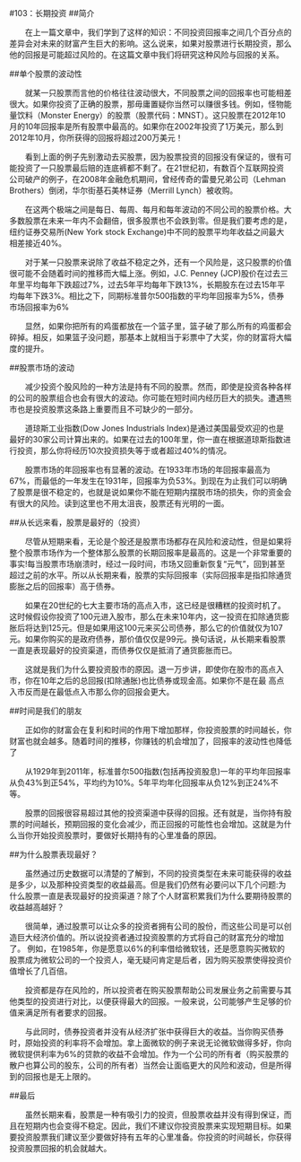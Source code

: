 #103：长期投资
##简介

　　在上一篇文章中，我们学到了这样的知识：不同投资回报率之间几个百分点的差异会对未来的财富产生巨大的影响。这么说来，如果对股票进行长期投资，那么他的回报是可能超过风险的。在这篇文章中我们将研究这种风险与回报的关系。

##单个股票的波动性

　　就某一只股票而言他的价格往往波动很大，不同股票之间的回报率也可能相差很大。如果你投资了正确的股票，那毋庸置疑你当然可以赚很多钱。例如，怪物能量饮料（Monster Energy）的股票（股票代码：MNST）。这只股票在2012年10月的10年回报率是所有股票中最高的。如果你在2002年投资了1万美元，那么到2012年10月，你所获得的回报将超过200万美元！

　　看到上面的例子先别激动去买股票，因为股票投资的回报没有保证的，很有可能投资了一只股票最后赔的连底裤都不剩了。在21世纪初，有数百个互联网投资公司破产的例子，在2008年金融危机期间，曾经传奇的雷曼兄弟公司（Lehman Brothers）倒闭，华尔街基石美林证券（Merrill Lynch）被收购。

　　在这两个极端之间是每日、每周、每月和每年波动的不同公司的股票价格。大多数股票在未来一年内不会翻倍，很多股票也不会跌到零。但是我们要考虑的是，纽约证券交易所(New York stock Exchange)中不同的股票平均年收益之间最大相差接近40%。

　　对于某一只股票来说除了收益不稳定之外，还有一个风险是，这只股票的价值很可能不会随着时间的推移而大幅上涨。例如，J.C. Penney (JCP)股价在过去三年里平均每年下跌超过7%，过去5年平均每年下跌13%，长期股东在过去15年平均每年下跌3%。相比之下，同期标准普尔500指数的平均年回报率为5%，债券市场回报率为6%

　　显然，如果你把所有的鸡蛋都放在一个篮子里，篮子破了那么所有的鸡蛋都会碎掉。相反，如果篮子没问题，那基本上就相当于彩票中了大奖，你的财富将大幅度的提升。

##股票市场的波动

　　减少投资个股风险的一种方法是持有不同的股票。然而，即使是投资各种各样的公司的股票组合也会有很大的波动。你可能在短时间内经历巨大的损失。遭遇熊市也是投资股票这条路上重要而且不可缺少的一部分。

　　道琼斯工业指数(Dow Jones Industrials Index)是通过美国最受欢迎的也是最好的30家公司计算出来的。如果在过去的100年里，你一直在根据道琼斯指数进行投资，那么你将经历10次投资损失等于或者超过40%的情况。

　　股票市场的年回报率也有显著的波动。在1933年市场的年回报率最高为67%，而最低的一年发生在1931年，回报率为负53%。到现在为止我们可以明确了股票是很不稳定的，也就是说如果你不能在短期内摆脱市场的损失，你的资金会有很大的风险。读到这里也不用太沮丧，股票还有光明的一面。

##从长远来看，股票是最好的（投资）

　　尽管从短期来看，无论是个股还是股票市场都存在风险和波动性，但是如果将整个股票市场作为一个整体那么股票的长期回报率是最高的。这是一个非常重要的事实!每当股票市场崩溃时，经过一段时间，市场又回重新恢复“元气”，回到甚至超过之前的水平。所以从长期来看，股票的实际回报率（实际回报率是指扣除通货膨胀之后的回报率）高于债券。

　　如果在20世纪的七大主要市场的高点入市，这已经是很糟糕的投资时机了。这时候假设你投资了100元进入股市，那么在未来10年内，这一投资在扣除通货膨胀后将达到125元。但是如果用这100元来买公司债券，那么它的价值就仅为107元。如果你购买的是政府债券，那价值仅仅是99元。换句话说，从长期来看股票一直是表现最好的投资渠道，而债券仅仅是抵消了通货膨胀而已。

　　这就是我们为什么要投资股市的原因。退一万步讲，即使你在股市的高点入市，你在10年之后的总回报(扣除通胀)也比债券或现金高。如果你不是在最 高点入市反而是在最低点入市那么你的回报会更大。

##时间是我们的朋友

　　正如你的财富会在复利和时间的作用下增加那样，你投资股票的时间越长，你财富也就会越多。随着时间的推移，你赚钱的机会增加了，回报率的波动性也降低了

　　从1929年到2011年，标准普尔500指数(包括再投资股息)一年的平均年回报率从负43%到正54%，平均约为10%。5年平均年化回报率从负12%到正24%不等。

　　股票的回报很容易超过其他的投资渠道中获得的回报。还有就是，当你持有股票的时间越长，预期回报的变化会减少，而正回报的可能性也会增加。这就是为什么当你开始投资股票时，要做好长期持有的心里准备的原因。

##为什么股票表现最好？

　　虽然通过历史数据可以清楚的了解到，不同的投资类型在未来可能获得的收益是多少，以及那种投资类型的收益最高。但是我们仍然有必要问以下几个问题:为什么股票一直是表现最好的投资渠道？除了个人财富积累我们为什么要期待股票的收益越高越好？

　　很简单，通过股票可以让众多的投资者拥有公司的股份，而这些公司是可以创造巨大经济价值的。所以说投资者通过投资股票的方式将自己的财富充分的增加了。
例如，在1985年，你是愿意以6%的利率借给微软钱，还是愿意购买微软的股票成为微软公司的一个投资人，毫无疑问肯定是后者，因为购买股票使得投资价值增长了几百倍。

　　投资都是存在风险的，所以投资者在购买股票帮助公司发展业务之前需要与其他类型的投资进行对比，以便获得最大的回报。一般来说，公司能够产生足够的价值来满足所有者要求的回报。

　　与此同时，债券投资者并没有从经济扩张中获得巨大的收益。当你购买债券时，原始投资的利率将不会增加。拿上面微软的例子来说无论微软做得多好，你向微软提供利率为6%的贷款的收益不会增加。作为一个公司的所有者（购买股票的散户也算公司的股东，公司的所有者）当然会让面临更大的风险和波动，但是所得到的回报也是无上限的。

##最后

　　虽然长期来看，股票是一种有吸引力的投资，但股票收益并没有得到保证，而且在短期内也会变得不稳定。因此，我们不建议你投资股票来实现短期目标。如果要投资股票我们建议至少要做好持有五年的心里准备。你投资的时间越长，你获得投资股票回报的机会就越大。
